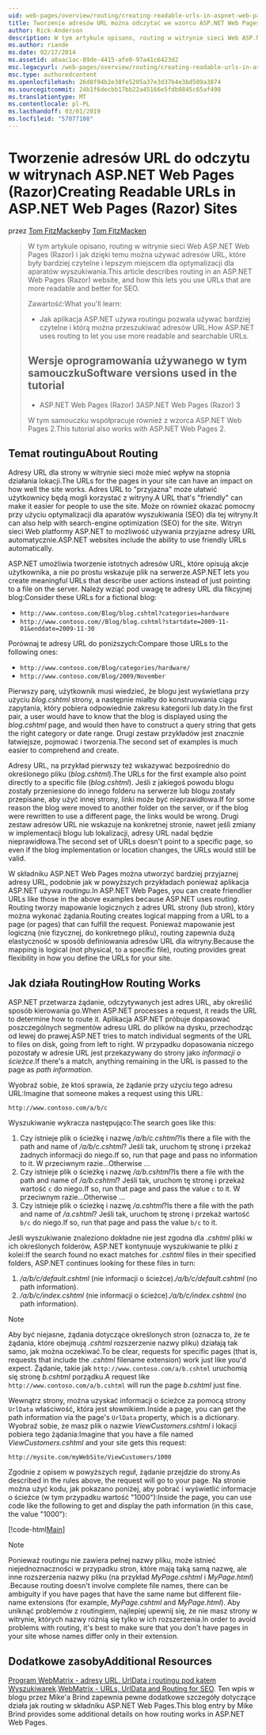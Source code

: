 ```yaml
---
uid: web-pages/overview/routing/creating-readable-urls-in-aspnet-web-pages-sites
title: Tworzenie adresów URL można odczytać we wzorcu ASP.NET Web Pages witryny (Razor) | Dokumentacja firmy Microsoft
author: Rick-Anderson
description: W tym artykule opisano, routing w witrynie sieci Web ASP.NET Web Pages (Razor) i jak dzięki temu można używać adresów URL, które były bardziej czytelne i lepszym miejscem dla optymalizacji dla aparatów wyszukiwania. Po otwarciu...
ms.author: riande
ms.date: 02/17/2014
ms.assetid: a8aac1ac-89de-4415-afe0-97a41c6423d2
msc.legacyurl: /web-pages/overview/routing/creating-readable-urls-in-aspnet-web-pages-sites
msc.type: authoredcontent
ms.openlocfilehash: 26d8f94b2e38fe5205a37e3d37b4e3bd509a3874
ms.sourcegitcommit: 24b1f6decbb17bb22a45166e5fdb0845c65af498
ms.translationtype: MT
ms.contentlocale: pl-PL
ms.lasthandoff: 03/01/2019
ms.locfileid: "57077108"
---
```

<a name="creating-readable-urls-in-aspnet-web-pages-razor-sites"></a><span data-ttu-id="add37-104">Tworzenie adresów URL do odczytu w witrynach ASP.NET Web Pages (Razor)</span><span class="sxs-lookup"><span data-stu-id="add37-104">Creating Readable URLs in ASP.NET Web Pages (Razor) Sites</span></span>
====================
<span data-ttu-id="add37-105">przez [Tom FitzMacken](https://github.com/tfitzmac)</span><span class="sxs-lookup"><span data-stu-id="add37-105">by [Tom FitzMacken](https://github.com/tfitzmac)</span></span>

> <span data-ttu-id="add37-106">W tym artykule opisano, routing w witrynie sieci Web ASP.NET Web Pages (Razor) i jak dzięki temu można używać adresów URL, które były bardziej czytelne i lepszym miejscem dla optymalizacji dla aparatów wyszukiwania.</span><span class="sxs-lookup"><span data-stu-id="add37-106">This article describes routing in an ASP.NET Web Pages (Razor) website, and how this lets you use URLs that are more readable and better for SEO.</span></span>
> 
> <span data-ttu-id="add37-107">Zawartość:</span><span class="sxs-lookup"><span data-stu-id="add37-107">What you'll learn:</span></span>
> 
> - <span data-ttu-id="add37-108">Jak aplikacja ASP.NET używa routingu pozwala używać bardziej czytelne i którą można przeszukiwać adresów URL.</span><span class="sxs-lookup"><span data-stu-id="add37-108">How ASP.NET uses routing to let you use more readable and searchable URLs.</span></span>
>   
> 
> ## <a name="software-versions-used-in-the-tutorial"></a><span data-ttu-id="add37-109">Wersje oprogramowania używanego w tym samouczku</span><span class="sxs-lookup"><span data-stu-id="add37-109">Software versions used in the tutorial</span></span>
> 
> 
> - <span data-ttu-id="add37-110">ASP.NET Web Pages (Razor) 3</span><span class="sxs-lookup"><span data-stu-id="add37-110">ASP.NET Web Pages (Razor) 3</span></span>
>   
> 
> <span data-ttu-id="add37-111">W tym samouczku współpracuje również z wzorca ASP.NET Web Pages 2.</span><span class="sxs-lookup"><span data-stu-id="add37-111">This tutorial also works with ASP.NET Web Pages 2.</span></span>


## <a name="about-routing"></a><span data-ttu-id="add37-112">Temat routingu</span><span class="sxs-lookup"><span data-stu-id="add37-112">About Routing</span></span>

<span data-ttu-id="add37-113">Adresy URL dla strony w witrynie sieci może mieć wpływ na stopnia działania lokacji.</span><span class="sxs-lookup"><span data-stu-id="add37-113">The URLs for the pages in your site can have an impact on how well the site works.</span></span> <span data-ttu-id="add37-114">Adres URL to &quot;przyjazna&quot; może ułatwić użytkownicy będą mogli korzystać z witryny.</span><span class="sxs-lookup"><span data-stu-id="add37-114">A URL that's &quot;friendly&quot; can make it easier for people to use the site.</span></span> <span data-ttu-id="add37-115">Może on również okazać pomocny przy użyciu optymalizacji dla aparatów wyszukiwania (SEO) dla tej witryny.</span><span class="sxs-lookup"><span data-stu-id="add37-115">It can also help with search-engine optimization (SEO) for the site.</span></span> <span data-ttu-id="add37-116">Witryn sieci Web platformy ASP.NET to możliwość używania przyjazne adresy URL automatycznie.</span><span class="sxs-lookup"><span data-stu-id="add37-116">ASP.NET websites include the ability to use friendly URLs automatically.</span></span>

<span data-ttu-id="add37-117">ASP.NET umożliwia tworzenie istotnych adresów URL, które opisują akcje użytkownika, a nie po prostu wskazuje plik na serwerze.</span><span class="sxs-lookup"><span data-stu-id="add37-117">ASP.NET lets you create meaningful URLs that describe user actions instead of just pointing to a file on the server.</span></span> <span data-ttu-id="add37-118">Należy wziąć pod uwagę te adresy URL dla fikcyjnej blog:</span><span class="sxs-lookup"><span data-stu-id="add37-118">Consider these URLs for a fictional blog:</span></span>

- `http://www.contoso.com/Blog/blog.cshtml?categories=hardware`
- `http://www.contoso.com//Blog/blog.cshtml?startdate=2009-11-01&enddate=2009-11-30`

<span data-ttu-id="add37-119">Porównaj te adresy URL do poniższych:</span><span class="sxs-lookup"><span data-stu-id="add37-119">Compare those URLs to the following ones:</span></span>

- `http://www.contoso.com/Blog/categories/hardware/`
- `http://www.contoso.com/Blog/2009/November`

<span data-ttu-id="add37-120">Pierwszy parę, użytkownik musi wiedzieć, że blogu jest wyświetlana przy użyciu *blog.cshtml* strony, a następnie miałby do konstruowania ciągu zapytania, który pobiera odpowiednie zakresu kategorii lub daty.</span><span class="sxs-lookup"><span data-stu-id="add37-120">In the first pair, a user would have to know that the blog is displayed using the *blog.cshtml* page, and would then have to construct a query string that gets the right category or date range.</span></span> <span data-ttu-id="add37-121">Drugi zestaw przykładów jest znacznie łatwiejsze, pojmować i tworzenia.</span><span class="sxs-lookup"><span data-stu-id="add37-121">The second set of examples is much easier to comprehend and create.</span></span>

<span data-ttu-id="add37-122">Adresy URL, na przykład pierwszy też wskazywać bezpośrednio do określonego pliku (*blog.cshtml*).</span><span class="sxs-lookup"><span data-stu-id="add37-122">The URLs for the first example also point directly to a specific file (*blog.cshtml*).</span></span> <span data-ttu-id="add37-123">Jeśli z jakiegoś powodu blogu zostały przeniesione do innego folderu na serwerze lub blogu zostały przepisane, aby użyć innej strony, linki może być nieprawidłowa.</span><span class="sxs-lookup"><span data-stu-id="add37-123">If for some reason the blog were moved to another folder on the server, or if the blog were rewritten to use a different page, the links would be wrong.</span></span> <span data-ttu-id="add37-124">Drugi zestaw adresów URL nie wskazuje na konkretnej stronie, nawet jeśli zmiany w implementacji blogu lub lokalizacji, adresy URL nadal będzie nieprawidłowa.</span><span class="sxs-lookup"><span data-stu-id="add37-124">The second set of URLs doesn't point to a specific page, so even if the blog implementation or location changes, the URLs would still be valid.</span></span>

<span data-ttu-id="add37-125">W składniku ASP.NET Web Pages można utworzyć bardziej przyjaznej adresy URL, podobnie jak w powyższych przykładach ponieważ aplikacja ASP.NET używa *routingu*.</span><span class="sxs-lookup"><span data-stu-id="add37-125">In ASP.NET Web Pages, you can create friendlier URLs like those in the above examples because ASP.NET uses *routing*.</span></span> <span data-ttu-id="add37-126">Routing tworzy mapowanie logicznych z adres URL strony (lub stron), który można wykonać żądania.</span><span class="sxs-lookup"><span data-stu-id="add37-126">Routing creates logical mapping from a URL to a page (or pages) that can fulfill the request.</span></span> <span data-ttu-id="add37-127">Ponieważ mapowanie jest logiczną (nie fizycznej, do konkretnego pliku), routing zapewnia dużą elastyczność w sposób definiowania adresów URL dla witryny.</span><span class="sxs-lookup"><span data-stu-id="add37-127">Because the mapping is logical (not physical, to a specific file), routing provides great flexibility in how you define the URLs for your site.</span></span>

## <a name="how-routing-works"></a><span data-ttu-id="add37-128">Jak działa Routing</span><span class="sxs-lookup"><span data-stu-id="add37-128">How Routing Works</span></span>

<span data-ttu-id="add37-129">ASP.NET przetwarza żądanie, odczytywanych jest adres URL, aby określić sposób kierowania go.</span><span class="sxs-lookup"><span data-stu-id="add37-129">When ASP.NET processes a request, it reads the URL to determine how to route it.</span></span> <span data-ttu-id="add37-130">Aplikacja ASP.NET próbuje dopasować poszczególnych segmentów adresu URL do plików na dysku, przechodząc od lewej do prawej.</span><span class="sxs-lookup"><span data-stu-id="add37-130">ASP.NET tries to match individual segments of the URL to files on disk, going from left to right.</span></span> <span data-ttu-id="add37-131">W przypadku dopasowania niczego pozostały w adresie URL jest przekazywany do strony jako *informacji o ścieżce*.</span><span class="sxs-lookup"><span data-stu-id="add37-131">If there's a match, anything remaining in the URL is passed to the page as *path information*.</span></span>

<span data-ttu-id="add37-132">Wyobraź sobie, że ktoś sprawia, że żądanie przy użyciu tego adresu URL:</span><span class="sxs-lookup"><span data-stu-id="add37-132">Imagine that someone makes a request using this URL:</span></span>

`http://www.contoso.com/a/b/c`

<span data-ttu-id="add37-133">Wyszukiwanie wykracza następująco:</span><span class="sxs-lookup"><span data-stu-id="add37-133">The search goes like this:</span></span>

1. <span data-ttu-id="add37-134">Czy istnieje plik o ścieżkę i nazwę */a/b/c.cshtml*?</span><span class="sxs-lookup"><span data-stu-id="add37-134">Is there a file with the path and name of */a/b/c.cshtml*?</span></span> <span data-ttu-id="add37-135">Jeśli tak, uruchom tę stronę i przekaż żadnych informacji do niego.</span><span class="sxs-lookup"><span data-stu-id="add37-135">If so, run that page and pass no information to it.</span></span> <span data-ttu-id="add37-136">W przeciwnym razie...</span><span class="sxs-lookup"><span data-stu-id="add37-136">Otherwise ...</span></span>
2. <span data-ttu-id="add37-137">Czy istnieje plik o ścieżkę i nazwę */a/b.cshtml*?</span><span class="sxs-lookup"><span data-stu-id="add37-137">Is there a file with the path and name of */a/b.cshtml*?</span></span> <span data-ttu-id="add37-138">Jeśli tak, uruchom tę stronę i przekaż wartość `c` do niego.</span><span class="sxs-lookup"><span data-stu-id="add37-138">If so, run that page and pass the value `c` to it.</span></span> <span data-ttu-id="add37-139">W przeciwnym razie...</span><span class="sxs-lookup"><span data-stu-id="add37-139">Otherwise …</span></span>
3. <span data-ttu-id="add37-140">Czy istnieje plik o ścieżkę i nazwę */a.cshtml*?</span><span class="sxs-lookup"><span data-stu-id="add37-140">Is there a file with the path and name of */a.cshtml*?</span></span> <span data-ttu-id="add37-141">Jeśli tak, uruchom tę stronę i przekaż wartość `b/c` do niego.</span><span class="sxs-lookup"><span data-stu-id="add37-141">If so, run that page and pass the value `b/c` to it.</span></span>

<span data-ttu-id="add37-142">Jeśli wyszukiwanie znaleziono dokładne nie jest zgodna dla *.cshtml* pliki w ich określonych folderów, ASP.NET kontynuuje wyszukiwanie te pliki z kolei:</span><span class="sxs-lookup"><span data-stu-id="add37-142">If the search found no exact matches for *.cshtml* files in their specified folders, ASP.NET continues looking for these files in turn:</span></span>

1. <span data-ttu-id="add37-143">*/a/b/c/default.cshtml* (nie informacji o ścieżce).</span><span class="sxs-lookup"><span data-stu-id="add37-143">*/a/b/c/default.cshtml* (no path information).</span></span>
2. <span data-ttu-id="add37-144">*/a/b/c/index.cshtml* (nie informacji o ścieżce).</span><span class="sxs-lookup"><span data-stu-id="add37-144">*/a/b/c/index.cshtml* (no path information).</span></span>

> [!NOTE]
> <span data-ttu-id="add37-145">Aby być niejasne, żądania dotyczące określonych stron (oznacza to, że te żądania, które obejmują *.cshtml* rozszerzenie nazwy pliku) działają tak samo, jak można oczekiwać.</span><span class="sxs-lookup"><span data-stu-id="add37-145">To be clear, requests for specific pages (that is, requests that include the *.cshtml* filename extension) work just like you'd expect.</span></span> <span data-ttu-id="add37-146">Żądanie, takie jak `http://www.contoso.com/a/b.cshtml` uruchomią się stronę *b.cshtml* porządku.</span><span class="sxs-lookup"><span data-stu-id="add37-146">A request like `http://www.contoso.com/a/b.cshtml` will run the page *b.cshtml* just fine.</span></span>


<span data-ttu-id="add37-147">Wewnątrz strony, można uzyskać informacji o ścieżce za pomocą strony `UrlData` właściwość, która jest słownikiem.</span><span class="sxs-lookup"><span data-stu-id="add37-147">Inside a page, you can get the path information via the page's `UrlData` property, which is a dictionary.</span></span> <span data-ttu-id="add37-148">Wyobraź sobie, że masz plik o nazwie *ViewCustomers.cshtml* i lokacji pobiera tego żądania:</span><span class="sxs-lookup"><span data-stu-id="add37-148">Imagine that you have a file named *ViewCustomers.cshtml* and your site gets this request:</span></span>

`http://mysite.com/myWebSite/ViewCustomers/1000`

<span data-ttu-id="add37-149">Zgodnie z opisem w powyższych reguł, żądanie przejdzie do strony.</span><span class="sxs-lookup"><span data-stu-id="add37-149">As described in the rules above, the request will go to your page.</span></span> <span data-ttu-id="add37-150">Na stronie można użyć kodu, jak pokazano poniżej, aby pobrać i wyświetlić informacje o ścieżce (w tym przypadku wartość &quot;1000&quot;):</span><span class="sxs-lookup"><span data-stu-id="add37-150">Inside the page, you can use code like the following to get and display the path information (in this case, the value &quot;1000&quot;):</span></span>

[!code-html[Main](creating-readable-urls-in-aspnet-web-pages-sites/samples/sample1.html)]

> [!NOTE]
> <span data-ttu-id="add37-151">Ponieważ routingu nie zawiera pełnej nazwy pliku, może istnieć niejednoznaczności w przypadku stron, które mają taką samą nazwę, ale inne rozszerzenia nazwy pliku (na przykład *MyPage.cshtml* i *MyPage.html*) .</span><span class="sxs-lookup"><span data-stu-id="add37-151">Because routing doesn't involve complete file names, there can be ambiguity if you have pages that have the same name but different file-name extensions (for example, *MyPage.cshtml* and *MyPage.html*).</span></span> <span data-ttu-id="add37-152">Aby uniknąć problemów z routingiem, najlepiej upewnij się, że nie masz strony w witrynie, których nazwy różnią się tylko w ich rozszerzenia.</span><span class="sxs-lookup"><span data-stu-id="add37-152">In order to avoid problems with routing, it's best to make sure that you don't have pages in your site whose names differ only in their extension.</span></span>


<a id="Additional_Resources"></a>
## <a name="additional-resources"></a><span data-ttu-id="add37-153">Dodatkowe zasoby</span><span class="sxs-lookup"><span data-stu-id="add37-153">Additional Resources</span></span>

<span data-ttu-id="add37-154">[Program WebMatrix - adresy URL, UrlData i routingu pod kątem Wyszukiwarek](http://www.mikesdotnetting.com/Article/165/WebMatrix-URLs-UrlData-and-Routing-for-SEO).</span><span class="sxs-lookup"><span data-stu-id="add37-154">[WebMatrix - URLs, UrlData and Routing for SEO](http://www.mikesdotnetting.com/Article/165/WebMatrix-URLs-UrlData-and-Routing-for-SEO).</span></span> <span data-ttu-id="add37-155">Ten wpis w blogu przez Mike'a Brind zapewnia pewne dodatkowe szczegóły dotyczące działa jak routing w składniku ASP.NET Web Pages.</span><span class="sxs-lookup"><span data-stu-id="add37-155">This blog entry by Mike Brind provides some additional details on how routing works in ASP.NET Web Pages.</span></span>
